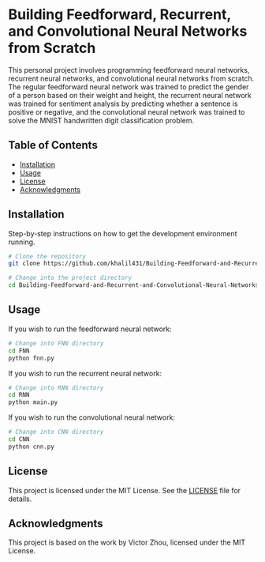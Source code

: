 # Building Feedforward, Recurrent, and Convolutional Neural Networks from Scratch

This personal project involves programming feedforward neural networks, recurrent neural networks, and convolutional neural networks from scratch. The regular feedforward neural network was trained to predict the gender of a person based on their weight and height, the recurrent neural network was trained for sentiment analysis by predicting whether a sentence is positive or negative, and the convolutional neural network was trained to solve the MNIST handwritten digit classification problem.

## Table of Contents

- [Installation](#installation)
- [Usage](#usage)
- [License](#license)
- [Acknowledgments](#acknowledgments)

## Installation

Step-by-step instructions on how to get the development environment running.

```bash
# Clone the repository
git clone https://github.com/khalil431/Building-Feedforward-and-Recurrent-and-Convolutional-Neural-Networks-from-Scratch.git

# Change into the project directory
cd Building-Feedforward-and-Recurrent-and-Convolutional-Neural-Networks-from-Scratch
```

## Usage

If you wish to run the feedforward neural network:

```bash
# Change into FNN directory
cd FNN
python fnn.py
```

If you wish to run the recurrent neural network:

```bash
# Change into RNN directory
cd RNN
python main.py
```

If you wish to run the convolutional neural network:

```bash
# Change into CNN directory
cd CNN
python cnn.py
```

## License

This project is licensed under the MIT License. See the [LICENSE](LICENSE) file for details.

## Acknowledgments

This project is based on the work by Victor Zhou, licensed under the MIT License.





